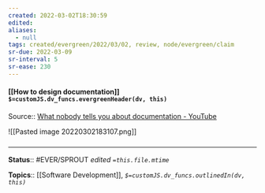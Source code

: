 ```yaml
---
created: 2022-03-02T18:30:59 
edited: 
aliases:
  - null
tags: created/evergreen/2022/03/02, review, node/evergreen/claim
sr-due: 2022-03-09
sr-interval: 5
sr-ease: 230
---
```


#### [[How to design documentation]] `$=customJS.dv_funcs.evergreenHeader(dv, this)`

Source:: [What nobody tells you about documentation - YouTube](https://www.youtube.com/watch?v=t4vKPhjcMZg)

![[Pasted image 20220302183107.png]]

### <hr class="footnote"/>

**Status**:: #EVER/SPROUT
*edited `=this.file.mtime`*

**Topics**:: [[Software Development]], 
*`$=customJS.dv_funcs.outlinedIn(dv, this)`*
